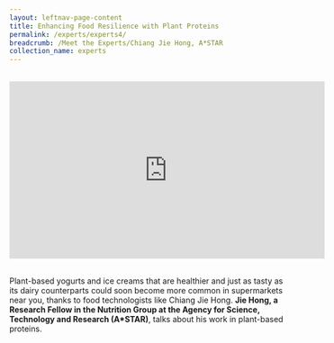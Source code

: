 ```yaml
---
layout: leftnav-page-content
title: Enhancing Food Resilience with Plant Proteins
permalink: /experts/experts4/
breadcrumb: /Meet the Experts/Chiang Jie Hong, A*STAR
collection_name: experts
---
```


<br>
<div class="bp-youtube">
<iframe width="560" height="315" src="https://www.youtube.com/embed/wXiouZalD68" frameborder="0" allow="accelerometer; autoplay; encrypted-media; gyroscope; picture-in-picture" allowfullscreen></iframe>
</div>
<br>

Plant-based yogurts and ice creams that are healthier and just as tasty as its dairy counterparts could soon become more common in supermarkets near you, thanks to food technologists like Chiang Jie Hong. <b>Jie Hong, a Research Fellow in the Nutrition Group at the Agency for Science, Technology and Research (A*STAR)</b>, talks about his work in plant-based proteins.
